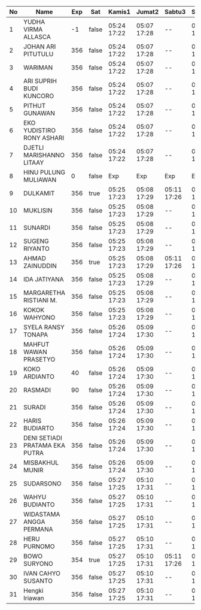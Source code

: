 | No | Name | Exp | Sat | Kamis1 | Jumat2 | Sabtu3 | Senin5 | Selasa6 | Rabu7 |
|-----|-----|-----|-----|-----|-----|-----|-----|-----|-----|
| 1 | YUDHA VIRMA ALLASCA | -1 | false | 05:24 17:22 | 05:07 17:28 | -- | 05:17 17:01 | 05:07 17:13 | 05:05 17:22 |
| 2 | JOHAN ARI PITUTULU | 356 | false | 05:24 17:22 | 05:07 17:28 | -- | 05:17 17:01 | 05:07 17:13 | 05:05 17:22 |
| 3 | WARIMAN | 356 | false | 05:24 17:22 | 05:07 17:28 | -- | 05:17 17:01 | 05:07 17:13 | 05:05 17:22 |
| 4 | ARI SUPRIH BUDI KUNCORO | 356 | false | 05:24 17:22 | 05:07 17:28 | -- | 05:17 17:01 | 05:07 17:13 | 05:05 17:22 |
| 5 | PITHUT GUNAWAN | 356 | false | 05:24 17:22 | 05:07 17:28 | -- | 05:17 17:01 | 05:07 17:13 | 05:05 17:22 |
| 6 | EKO YUDISTIRO RONY ASHARI | 356 | false | 05:24 17:22 | 05:07 17:28 | -- | 05:17 17:01 | 05:07 17:13 | 05:05 17:22 |
| 7 | DJETLI MARISHANNO LITAAY | 356 | false | 05:24 17:22 | 05:07 17:28 | -- | 05:17 17:01 | 05:07 17:14 | 05:05 17:22 |
| 8 | HINU PULUNG MULIAWAN | 0 | false | Exp | Exp | Exp | Exp | Exp | Exp |
| 9 | DULKAMIT | 356 | true | 05:25 17:23 | 05:08 17:29 | 05:11 17:26 | 05:18 17:02 | 05:08 17:14 | 05:06 17:23 |
| 10 | MUKLISIN | 356 | false | 05:25 17:23 | 05:08 17:29 | -- | 05:18 17:02 | 05:08 17:14 | 05:06 17:23 |
| 11 | SUNARDI | 356 | false | 05:25 17:23 | 05:08 17:29 | -- | 05:18 17:02 | 05:08 17:14 | 05:06 17:23 |
| 12 | SUGENG RIYANTO | 356 | false | 05:25 17:23 | 05:08 17:29 | -- | 05:18 17:02 | 05:08 17:14 | 05:06 17:23 |
| 13 | AHMAD ZAINUDDIN | 356 | true | 05:25 17:23 | 05:08 17:29 | 05:11 17:26 | 05:18 17:02 | 05:08 17:14 | 05:06 17:23 |
| 14 | IDA JATIYANA | 356 | false | 05:25 17:23 | 05:08 17:29 | -- | 05:18 17:02 | 05:08 17:14 | 05:06 17:23 |
| 15 | MARGARETHA RISTIANI M. | 356 | false | 05:25 17:23 | 05:08 17:29 | -- | 05:18 17:02 | 05:08 17:15 | 05:06 17:23 |
| 16 | KOKOK WAHYONO | 356 | false | 05:25 17:23 | 05:08 17:29 | -- | 05:18 17:02 | 05:08 17:15 | 05:06 17:24 |
| 17 | SYELA RANSY TONAPA | 356 | false | 05:26 17:24 | 05:09 17:30 | -- | 05:19 17:03 | 05:09 17:15 | 05:07 17:24 |
| 18 | MAHFUT WAWAN PRASETYO | 356 | false | 05:26 17:24 | 05:09 17:30 | -- | 05:19 17:03 | 05:09 17:15 | 05:07 17:24 |
| 19 | KOKO ARDIANTO | 40 | false | 05:26 17:24 | 05:09 17:30 | -- | 05:19 17:03 | 05:09 17:15 | 05:07 17:24 |
| 20 | RASMADI | 90 | false | 05:26 17:24 | 05:09 17:30 | -- | 05:19 17:03 | 05:09 17:15 | 05:07 17:24 |
| 21 | SURADI | 356 | false | 05:26 17:24 | 05:09 17:30 | -- | 05:19 17:03 | 05:09 17:15 | 05:07 17:24 |
| 22 | HARIS BUDIARTO | 356 | false | 05:26 17:24 | 05:09 17:30 | -- | 05:19 17:03 | 05:09 17:15 | 05:07 17:24 |
| 23 | DENI SETIADI PRATAMA EKA PUTRA | 356 | false | 05:26 17:24 | 05:09 17:30 | -- | 05:19 17:03 | 05:09 17:16 | 05:07 17:24 |
| 24 | MISBAKHUL MUNIR | 356 | false | 05:26 17:24 | 05:09 17:30 | -- | 05:19 17:03 | 05:09 17:16 | 05:08 17:25 |
| 25 | SUDARSONO | 356 | false | 05:27 17:25 | 05:10 17:31 | -- | 05:20 17:04 | 05:10 17:16 | 05:08 17:25 |
| 26 | WAHYU BUDIANTO | 356 | false | 05:27 17:25 | 05:10 17:31 | -- | 05:20 17:04 | 05:10 17:16 | 05:08 17:25 |
| 27 | WIDASTAMA ANGGA PERMANA | 356 | false | 05:27 17:25 | 05:10 17:31 | -- | 05:20 17:04 | 05:10 17:16 | 05:08 17:25 |
| 28 | HERU PURNOMO | 356 | false | 05:27 17:25 | 05:10 17:31 | -- | 05:20 17:04 | 05:10 17:16 | 05:08 17:25 |
| 29 | BOWO SURYONO | 354 | true | 05:27 17:25 | 05:10 17:31 | 05:11 17:26 | 05:20 17:04 | 05:10 17:16 | 05:08 17:25 |
| 30 | IVAN CAHYO SUSANTO | 356 | false | 05:27 17:25 | 05:10 17:31 | -- | 05:20 17:04 | 05:10 17:17 | 05:08 17:25 |
| 31 | Hengki Iriawan | 356 | false | 05:27 17:25 | 05:10 17:31 | -- | 05:20 17:04 | 05:10 17:17 | 05:09 17:25 |
